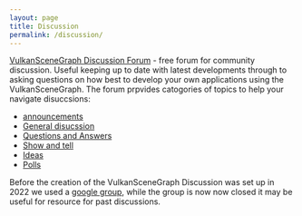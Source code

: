```yaml
---
layout: page
title: Discussion
permalink: /discussion/
---
```


[VulkanSceneGraph Discussion Forum](https://github.com/vsg-dev/VulkanSceneGraph/discussions) - free forum for community discussion. Useful keeping up to date with latest developments through to asking questions on how best to develop your own applications using the VulkanSceneGraph.  The forum prpvides catogories of topics to help your navigate disuccsions:

* [announcements](https://github.com/vsg-dev/VulkanSceneGraph/discussions/categories/announcements)
* [General disucssion](https://github.com/vsg-dev/VulkanSceneGraph/discussions/categories/general)
* [Questions and Answers](https://github.com/vsg-dev/VulkanSceneGraph/discussions/categories/q-a)
* [Show and tell](https://github.com/vsg-dev/VulkanSceneGraph/discussions/categories/show-and-tell)
* [Ideas](https://github.com/vsg-dev/VulkanSceneGraph/discussions/categories/ideas)
* [Polls](https://github.com/vsg-dev/VulkanSceneGraph/discussions/categories/polls)

Before the creation of the VulkanSceneGraph Discussion was set up in 2022 we used a [google group](https://groups.google.com/g/vsg-users), while the group is now now closed it may be useful for resource for past discussions.
